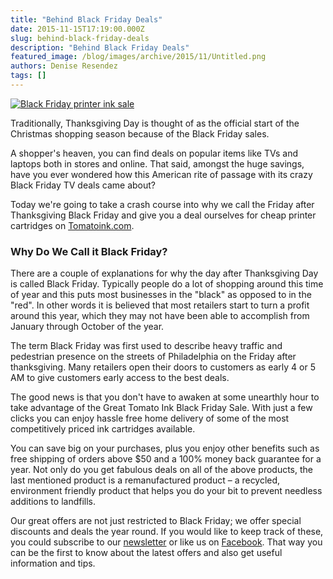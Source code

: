 ```yaml
---
title: "Behind Black Friday Deals"
date: 2015-11-15T17:19:00.000Z
slug: behind-black-friday-deals
description: "Behind Black Friday Deals"
featured_image: /blog/images/archive/2015/11/Untitled.png
authors: Denise Resendez
tags: []
---
```


[![Black Friday printer ink sale](/blog/images/archive/2015/11/Untitled.png)](/blog/images/archive/2015/11/Untitled.png)

Traditionally, Thanksgiving Day is thought of as the official start of the Christmas shopping season because of the Black Friday sales. 

A shopper's heaven, you can find deals on popular items like TVs and laptops both in stores and online. That said, amongst the huge savings, have you ever wondered how this American rite of passage with its crazy Black Friday TV deals came about? 

Today we're going to take a crash course into why we call the Friday after Thanksgiving Black Friday and give you a deal ourselves for cheap printer cartridges on [Tomatoink.com](https://tomatoink.com/).

### Why Do We Call it Black Friday?

There are a couple of explanations for why the day after Thanksgiving Day is called Black Friday. Typically people do a lot of shopping around this time of year and this puts most businesses in the "black" as opposed to in the "red". In other words it is believed that most retailers start to turn a profit around this year, which they may not have been able to accomplish from January through October of the year.

The term Black Friday was first used to describe heavy traffic and pedestrian presence on the streets of Philadelphia on the Friday after thanksgiving. Many retailers open their doors to customers as early 4 or 5 AM to give customers early access to the best deals.

The good news is that you don't have to awaken at some unearthly hour to take advantage of the Great Tomato Ink Black Friday Sale. With just a few clicks you can enjoy hassle free home delivery of some of the most competitively priced ink cartridges available. 

 You can save big on your purchases, plus you enjoy other benefits such as free shipping of orders above $50 and a 100% money back guarantee for a year. Not only do you get fabulous deals on all of the above products, the last mentioned product is a remanufactured product – a recycled, environment friendly product that helps you do your bit to prevent needless additions to landfills. 

 Our great offers are not just restricted to Black Friday; we offer special discounts and deals the year round. If you would like to keep track of these, you could subscribe to our [newsletter](https://www.tomatoink.com/welcome/subscribe) or like us on [Facebook](https://www.facebook.com/tomatoinktoner). That way you can be the first to know about the latest offers and also get useful information and tips.